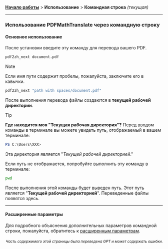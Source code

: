 [**Начало работы**](./getting-started.md) > **Использование** > **Командная строка** _(текущая)_

---

### Использование PDFMathTranslate через командную строку

#### Основное использование

После установки введите эту команду для перевода вашего PDF.

```bash
pdf2zh_next document.pdf
```

> [!NOTE]
> 
> Если имя пути содержит пробелы, пожалуйста, заключите его в кавычки.
> 
> ```bash
> pdf2zh_next "path with spaces/document.pdf"
> ```

После выполнения перевода файлы создаются в **текущей рабочей директории**.

> [!TIP]
> **Где находится моя "Текущая рабочая директория"?**
> Перед вводом команды в терминале вы можете увидеть путь, отображаемый в вашем терминале:
> 
> ```powershell
> PS C:\Users\XXX>
> ```
> 
> Эта директория является "*Текущей рабочей директорией*."
> 
> Если путь не отображается, попробуйте выполнить эту команду в терминале:
> 
> ```bash
> pwd
> ```
> 
> После выполнения этой команды будет выведен путь. Этот путь является "**Текущей рабочей директорией**". Переведенные файлы появятся здесь.

---

#### Расширенные параметры

Для подробного объяснения дополнительных параметров командной строки, пожалуйста, обратитесь к [расширенным параметрам](./../advanced/advanced.md).

<div align="right"> 
<h6><small>Часть содержимого этой страницы была переведена GPT и может содержать ошибки.</small></h6>